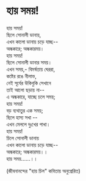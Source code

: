 # হায় সময়!

হায় সময়!  
ছিলে সোনালী ডানায়,  
এখন কালো ডানায় চড়ে যাচ্ছ--  
অন্ধকারে; অন্ধকারময়।  
হায় সময়!  
ছিলে সোনালী ডানার সময়।  
এখন সময়,- বিমর্ষতায় ঘেররা,  
কষ্টের রঙে নীলাভ,  
নেই সূর্যের উকিবুকি সেখানে  
তাই আলো ছড়ায় না--  
এ অন্ধকারে, যাচ্ছে চলে সময়;  
হায় সময়!  
বড় ব্যথাতুর এক সময়;  
ছিলে হাস্য সখা --  
এখন মেললে দুঃখের পাখা।  
হায় সময়!  
চিলে সোনালী ডানায়  
এখন কালো ডানায় চড়ে যাচ্ছ--  
অন্ধকারে; অন্ধকারময়।।  
হায় সময়......।।

\(জীবনানন্দের "হায় চিল" কবিতায় অনুপ্রেরিত\)


